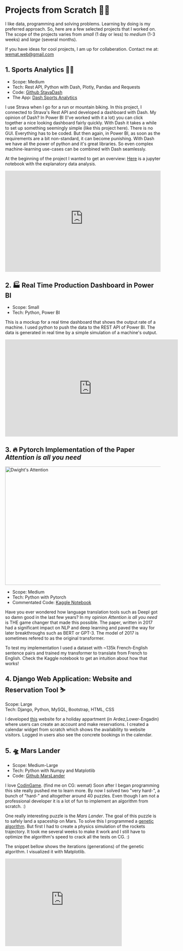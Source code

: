 # Projects from Scratch 👨‍💻

I like data, programming and solving problems. Learning by doing is my preferred approach. So, here are a few selected projects that I worked on. The scope of the projects varies from *small* (1 day or less) to *medium* (1-3 weeks) and *large* (several months). 

If you have ideas for cool projects, I am up for collaberation. Contact me at: wemat.web@gmail.com

## 1. Sports Analytics 🏃‍♂️
- Scope: Medium
- Tech: Rest API, Python with Dash, Plotly, Pandas and Requests
- Code: <a href="https://github.com/wemat/StravaDash">Github StavaDash</a>
- The App: <a href="https://sport-analytics-wemat.herokuapp.com">Dash Sports Analytics</a>

I use Strava when I go for a run or mountain biking. In this project, I connected to Strava's Rest API and developed a dashboard with Dash. My opinion of Dash? In Power BI (I've worked with it a lot) you can click together a nice looking dashboard fairly quickly. With Dash it takes a while to set up something seemingly simple (like this project here). There is no GUI. Everything has to be coded. But then again, in Power BI, as soon as the requirements are a bit non-standard, it can become punishing. With Dash we have all the power of python and it's great libraries. So even complex machine-learning use-cases can be combined with Dash seamlessly. 

At the beginning of the project I wanted to get an overview: <a href="https://github.com/wemat/StravaAnalytics/blob/main/analytics/strava_api.ipynb">Here</a> is a jupyter notebook with the explanatory data analysis.

<div style="padding-bottom:65%; position:relative; display:block; width: 100%">
  <iframe width="100%" height="100%"
    src="https://sport-analytics-wemat.herokuapp.com"
    frameborder="0" allowfullscreen="" style="position:absolute; top:0; left: 0">
  </iframe>
</div>


## 2. 🏭 Real Time Production Dashboard in Power BI 
- Scope: Small
- Tech: Python, Power BI

This is a mockup for a real time dashboard that shows the output rate of a machine. I used python to push the data to the REST API of Power BI. 
The data is generated in real time by a simple simulation of a machine's output. 

<iframe width="560" height="315" src="https://www.youtube.com/embed/gaC_FTTJbC0" title="YouTube video player" frameborder="0" allow="accelerometer; autoplay; clipboard-write; encrypted-media; gyroscope; picture-in-picture" allowfullscreen></iframe>


## 3. 🔥 Pytorch Implementation of the Paper *Attention is all you need*
<img src="https://pbs.twimg.com/media/DCYHlQCUMAAsLhG?format=jpg&name=small" style="width:512px;height:384px;" alt="Dwight's Attention">

- Scope: Medium
- Tech: Python with Pytorch
- Commentated Code:  <a href="https://www.kaggle.com/code/soupmonster/attention-is-all-you-need-pytorch">Kaggle Notebook</a> 

Have you ever wondered how language translation tools such as Deepl got so damn good in the last few years? In my opinion *Attention is all you need* is THE game changer that made this possible. The paper, written in 2017 had a significant impact on NLP and deep learning and paved the way for later breakthroughs such as BERT or GPT-3. The model of 2017 is sometimes refered to as the original transformer.

To test my implementation I used a dataset with ~135k French-English sentence pairs and trained my transformer to translate from French to English. Check the Kaggle notebook to get an intuition about how that works!

## 4. Django Web Application: Website and Reservation Tool  ⛷
Scope: Large\
Tech: Django, Python, MySQL, Bootstrap, HTML, CSS

I developed <a href="https://www.tuoretta.ch/">this</a>  website for a holiday appartment (in Ardez,Lower-Engadin) where users can create an account and make reservations. I created a calendar widget from scratch which shows the availability to website visitors. Logged in users also see the concrete bookings in the calendar.


## 5. 🛸 Mars Lander 
- Scope: Medium-Large
- Tech: Python with Numpy and Matplotlib
- Code:  <a href="https://github.com/wemat/MarsLander/blob/main/mars_lander.py">Github MarsLander</a> 

I love <a href="https://www.codingame.com/start">CodinGame</a>. (find me on CG: wemat) Soon after I began programming this site really pushed me to learn more. By now I solved two "very hard-", a bunch of "hard-" and altogether around 40 puzzles. Even though I am not a professional developer it is a lot of fun to implement an algorithm from scratch. :)

One really interesting puzzle is the *Mars Lander*. The goal of this puzzle is to safely land a spaceship on Mars. 
To solve this I programmed a <a href="https://en.wikipedia.org/wiki/Genetic_algorithm">genetic algorithm</a>. But first I had to create a physics simulation of the rockets trajectory. It took me several weeks to make it work and I still have to optimize the algorithm's speed to crack all the tests on CG. :) 

The snippet bellow shows the iterations (generations) of the genetic algorithm. I visualized it with Matplotlib. 

<div style="padding:75% 0 0 0;position:relative;"><iframe src="https://player.vimeo.com/video/775979072?h=ec9eaf3a97&amp;badge=0&amp;autopause=0&amp;player_id=0&amp;app_id=58479" frameborder="0" allow="autoplay; fullscreen; picture-in-picture" allowfullscreen style="position:absolute;top:0;left:0;width:75%;height:75%;" title="GeneticAlgo.mov"></iframe></div><script src="https://player.vimeo.com/api/player.js"></script>

